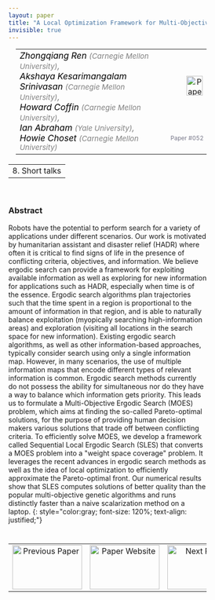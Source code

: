 ```yaml
---
layout: paper
title: "A Local Optimization Framework for Multi-Objective Ergodic Search"
invisible: true
---
```

<head>
<style>
* {
  box-sizing: border-box;
}

#myInput {
  background-position: 10px 10px;
  background-repeat: no-repeat;
  width: 100%;
  font-size: 100%;
  padding: 12px 20px 12px 40px;
  border: 1px solid #ddd;
  margin-bottom: 12px;
}

#myTable, #myTableA {
  border-collapse: collapse;
  width: 100%;
  border: 1px solid #ddd;
  font-size: 100%;
}

#myTable th, #myTable td, #myTableA th, #myTableA td {
  text-align: left;
  padding: 12px;
}

#myTable tr, #myTableA tr {
  border-bottom: 1px solid #ddd;
}

#myTable tr.header, #myTable tr:hover, #myTableA tr.header, #myTableA tr:hover {
  background-color: #f1f1f1;
}


#eventcounter1 a {
    font-size: 12px;
    color: #ffffff;
    display: block;
}

#eventcounter1 a:hover {
    text-decoration: none;
}

#eventcounter2 a {
    font-size: 12px;
    color: #ffffff;
    display: block;
}

#eventcounter2 a:hover {
    text-decoration: none;
}

</style>
</head>

<table width = "95%" style="padding-left: 15px; margin-left: auto; margin-right: 10px;">
<tr><td style = "vertical-align: top; padding-right: 25px;" rowspan="2">
<span style="color:black; font-size: 110%;"><i>
Zhongqiang Ren <span style="color:gray; font-size: 85%">(Carnegie Mellon University)</span><span style="color:gray; font-size: 100%">,</span><br>
Akshaya Kesarimangalam Srinivasan <span style="color:gray; font-size: 85%">(Carnegie Mellon University)</span><span style="color:gray; font-size: 100%">,</span><br>
Howard Coffin <span style="color:gray; font-size: 85%">(Carnegie Mellon University)</span><span style="color:gray; font-size: 100%">,</span><br>
Ian Abraham <span style="color:gray; font-size: 85%">(Yale University)</span><span style="color:gray; font-size: 100%">,</span><br>
Howie Choset <span style="color:gray; font-size: 85%">(Carnegie Mellon University)</span>
</i></span>
</td>

<td style="text-align: right;"><a href="http://www.roboticsproceedings.org/rss18/p052.pdf"><img src="{{ site.baseurl }}/images/paper_link.png" alt="Paper Website" width = "33"  height = "40"/></a><br></td>
</tr>
<tr>
<td style="color:#777789; text-align:right; font-size: 75%; margin-right:10px;">Paper&nbsp;#052</td>
</tr>
</table>

<table width="80%" style="margin-top: 20px; margin-left: auto; margin-right: auto;">
  <tr>
    <td style="text-align:center;">8. Short talks</td>
  </tr>
</table>
<br>


### Abstract
Robots have the potential to perform search for a variety of applications under different scenarios. Our work is motivated by humanitarian assistant and disaster relief (HADR) where often it is critical to find signs of life in the presence of conflicting criteria, objectives, and information. We believe ergodic search can provide a framework for exploiting available information as well as exploring for new information for applications such as HADR, especially when time is of the essence. Ergodic search algorithms plan trajectories such that the time spent in a region is proportional to the amount of information in that region, and is able to naturally balance exploitation (myopically searching high-information areas) and exploration (visiting all locations in the search space for new information). Existing ergodic search algorithms, as well as other information-based approaches, typically consider search using only a single information map. However, in many scenarios, the use of multiple information maps that encode different types of relevant information is common. Ergodic search methods currently do not possess the ability for simultaneous nor do they have a way to balance which information gets priority. This leads us to formulate a Multi-Objective Ergodic Search (MOES) problem, which aims at finding the so-called Pareto-optimal solutions, for the purpose of providing human decision makers various solutions that trade off between conflicting criteria. To efficiently solve MOES, we develop a framework called Sequential Local Ergodic Search (SLES) that converts a MOES problem into a "weight space coverage" problem. It leverages the recent advances in ergodic search methods as well as the idea of local optimization to efficiently approximate the Pareto-optimal front. Our numerical results show that SLES computes solutions of better quality than the popular multi-objective genetic algorithms and runs distinctly faster than a naive scalarization method on a laptop.
{: style="color:gray; font-size: 120%; text-align: justified;"}


<table width="100%" style="margin-top:40px;">
<tr>
    <td style="width: 30%; text-align: center;"><a href="{{ site.baseurl }}/program/papers/051/">
<img src="{{ site.baseurl }}/images/previous_paper_icon.png"
       alt="Previous Paper" width = "142"  height = "90"/> 
</a> </td>
<td style="text-align: center;"><a href="{{ site.baseurl }}/program/papers">
<img src="{{ site.baseurl }}/images/overview_icon.png"
       alt="Paper Website" width = "142"  height = "90"/> 
</a> </td>
    <td style="width: 30%; text-align: center;"><a href="{{ site.baseurl }}/program/papers/053/">
    <img src="{{ site.baseurl }}/images/next_paper_icon.png"
        alt="Next Paper" width = "142"  height = "90"/>
    </a></td>
</tr>
</table>
